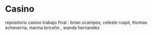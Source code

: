 # Casino
repositorio casino trabajo final : brian ocampos, celeste ruspil, thomas echeverria, marina briceño , wanda hernandez
